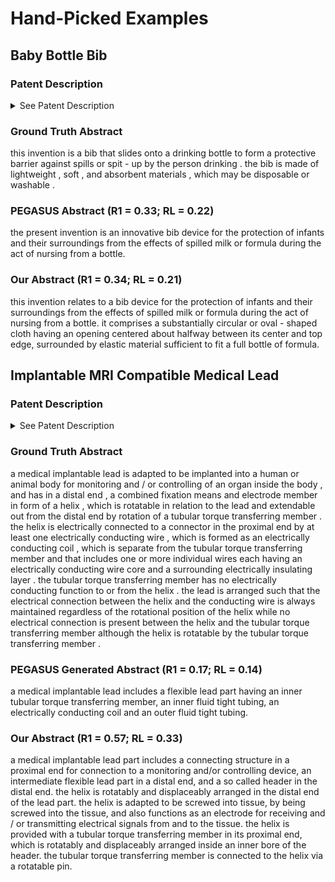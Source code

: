 # Hand-Picked Examples

## Baby Bottle Bib
### Patent Description
<details>
  <summary>See Patent Description</summary>
  the present invention is an innovative bib device for the protection of infants and their surroundings from the effects of spilled milk or formula during the act of nursing from a bottle . the bib comprises a substantially circular or oval - shaped cloth , either natural cloth , as terry cloth , or synthetic cloth , such as the material used in disposable diapers . hereafter it will be understood that the invention constructed with synthetic cloth is the preferred embodiment , in that it is disposable . the disposable materials of the current invention have been specially made for liquid absorption , such as paper or cotton batting or quilting materials . in its preferred embodiment , the bib material consists of several layers . for example , in a preferable mode , the invention comprises a three layer material consisting of an bottom layer 7 of lightweight lining , an inner layer 6 of a soft and absorbent cotton or synthetic batting or quilting covered by a top layer 5 of semi - permeable or directionally - permeable material that captures liquid in such a way that it is absorbed into the inner absorbent layer the surface of the material stays dry or nearly dry . the exact material and construction can vary , but it is essential that the material be absorbent and liquid - capturing . the bib further contains an opening ( substantially oval or circular in the preferred embodiment ), centered about halfway between the center of the bib and the top edge . ( of course , in the circular embodiment , all edges are equivalent .) the opening is surrounded by elastic material of sufficient strength to fit a full bottle of formula . the elastic is capable of fitting a bottle between 1½ and 2½ inches in diameter , the range of circular dimension of most infant bottles . the preferred embodiment is substantially flat , as portrayed in fig1 . it is designed to fit around the neck of an infant bottle inserted in the elastic - surrounded aperture of the bib . either face of the bib can face the infant ; preferably , the absorbent side 5 of the bib will face the infant . it is thus in position to catch and absorb any spilled or emitted liquid . dimensions 1 and 2 are not particularly critical , except that each must exceed dimension 3 by a substantial margin . in our best mode case , the bib is substantially oval or circular in shape , and dimensions a and b are approximately equal , and about 8 - 10 inches . dimension 4 , the maximum diameter of the aperture , is critical in that it must comfortably admit the bottom of an infant bottle , up to the neck , without being so large as not to secure it comfortably . dimension 3 is simply the width of the aperture plus the additional width taken up by the elastic material . these dimensions can vary slightly according to the application . we have found that a value of dimension 3 = 2¾ inches and dimension 4 = approximately 2½ inches is ideal for most applications . note that because of the elastic surrounding the aperture , dimension 4 can shrink to about 1½ inches . fig2 is the view of the surface of the bib 7 that faces away from the infant , showing the elastic collar . this collar is the preferred contact point for supporting the bottle . the bib from spilled liquid thus protects the feeder &# 39 ; s hand , and is firmly supported thereby . a convenient method of properly placing the bib onto the bottle is to place the bib on a flat surface , opposing side down . then stand the bottle atop the bib , over the aperture , and slide the bib up until it surrounds the neck of the bottle . by this method , the bib is placed at the correct location , in the proper orientation , with the correct surface facing the infant , and the elastic collar 8 properly situated for fitting on the bottle . while this device is primarily intended for use in the home , it can equally well be used in a hospital , nursery , or other institution of infant and childcare . in this service , the current invention can also serve to help monitor liquid uptake by the infant , a critical parameter often used by doctors and child care professionals . thus , as the current invention is efficient in capturing spilled liquid , the practitioner can weigh the bib before and after feeding the infant , and calculate the amount of spilled formula or liquid by difference . this calculated amount is then subtracted from the measured amount of liquid dispensed from the bottle . the result of this calculation is the amount of liquid actually consumed by the infant , calculated to a much more precise degree than is achieved by current methods . yet another embodiment of the current invention is the open collar bib displayed in fig4 . this bib has velcro ™ or similar fasteners on the upper side of the tip of the left hand collar 9 , and on the underside of the tip of the right hand collar 10 . ( of course , the locations of the fasteners could be reversed , or otherwise slightly changed , without fundamentally affecting the invention .) when the two fasteners are contacted and fastened to each other , the bib can be snugly fitted around a bottle in the same fashion as the bib of the preferred embodiment . this embodiment has the advantage of being washable after use , and thus reusable . a larger version of this bib embodiment can be easily converted for use as an infant bib . while the present invention has been described in terms of several preferred embodiments , it is not intended to limit the invention to the particular forms set forth . on the contrary , the present invention is intended to cover such alternatives , alterations , modifications , and equivalent structures and devices as may be included within the spirit and scope of the invention as defined within the appended claims .
</details>

### Ground Truth Abstract
this invention is a bib that slides onto a drinking bottle to form a protective barrier against spills or spit - up by the person drinking . the bib is made of lightweight , soft , and absorbent materials , which may be disposable or washable .

### PEGASUS Abstract (R1 = 0.33; RL = 0.22)
the present invention is an innovative bib device for the protection of infants and their surroundings from the effects of spilled milk or formula during the act of nursing from a bottle.


### Our Abstract (R1 = 0.34; RL = 0.21)
this invention relates to a bib device for the protection of infants and their surroundings from the effects of spilled milk or formula during the act of nursing from a bottle. it comprises a substantially circular or oval - shaped cloth having an opening centered about halfway between its center and top edge, surrounded by elastic material sufficient to fit a full bottle of formula.

## Implantable MRI Compatible Medical Lead

### Patent Description
<details>
  <summary>See Patent Description</summary>
  reference is first made to fig1 , in which is illustrated a medical implantable lead according to the invention in a perspective view . the lead ( lead body ) includes a connecting structure 1 in a proximal end for connection to e . g . a pacemaker or the like ( not shown ), an intermediate flexible lead part 2 , and a so called header 3 in a distal end . the header is provided with a helix 4 , which can be screwed out in the axial direction of the lead from a cavity in the distal end of the header . the helix has the function of attaching the distal end of the lead to the heart , by being screwed into the tissue , and also functions as an electrode for receiving and / or transmitting electrical signals from and to the tissue , respectively . the header is also provided with a second electrode , a so called indifferent electrode 5 , which is formed as a ring and positioned a small distance from the distal end and has the purpose of forming a complete current path together with the helix . the proximal and the distal ends of the lead according to fig1 are illustrated in an enlarged scale in the shortened representation of the lead in fig2 . the helix 4 for fixation of the distal end of the lead to tissue as well as for function as an electrode is shown in an extended state . however , during insertion of the lead into a body , the helix is preferably retracted into the bore of the header 3 having a tubular shape in the distal end . in addition to a tip electrode in form of the helix , which is adapted to be screwed into the tissue , the lead comprises , as is mentioned above , a second electrode in form of the ring electrode 5 on a short distance from the distal end . in the proximal end , the connecting structure 1 for connection to a not shown monitoring and / or controlling device comprises first and second sealing members 6 of an elastic material , in order to achieve a fluid tight connection to a socket recess of the monitoring and / or controlling device . in the area between the sealing members , the lead is provided with first 7 and second 7 ′ electrically conducting connectors , which are adapted to be electrically coupled to mating connectors inside the monitoring and / or controlling device . the first connector 7 , i . e . the most proximal connector , is in electrical contact with the helix 4 , whereas the second connector 7 ′ is in electrical contact with the ring electrode 5 by means of one or more electrically conducting coils inside the lead , as is to be explained more in detail below . in the most proximal end , the lead is provided with a rotatable pin 8 by means of which the helix 4 can be rotated and screwed out from the bore inside the header 3 and into the tissue . now reference is made to fig3 and 4 , in which are illustrated a first embodiment of the flexible lead part 2 in a longitudinal section as well as a cross section through the lead , respectively . the lead has an inner tubular torque transferring member 9 , an inner fluid tight tubing 10 , an electrically conducting coil 11 and an outer fluid tight tubing 12 . the inner tubular torque transferring member is rotatable arranged inside the inner tubing and is formed as a coil of five comparatively thick and rigid helical wires of e . g . metal or polymer , such that it is well suited for transferring of a torque from the proximal to the distal end of the lead . moreover , the torque transferring member 9 defines an inner bore 13 for the purpose of allowing insertion of a guide wire or the like for guiding the tip of the lead to a desired position inside a body . the electrically conducting coil 11 is composed of two separate , co - radially wound wires 14 , 14 ′, each having an electrically conducting core 15 and a surrounding electrically insulating layer 16 , such that they form two electrically separated inductance coils . with reference also to fig2 , it is to be understood that the structure of the flexible lead part 2 as illustrated in fig3 and 4 , extends from the connecting structure 1 in the proximal end to the header 3 in the distal end . moreover , the tubular torque transferring member 9 is in its proximal end mechanically connected to the rotatable pin 8 and in its distal end mechanically connected to the helix 4 , such that by rotating the rotatable pin it is possible to rotate the helix and extend it out from the inner bore of the header and screw it into the tissue . one of the wires in the electrically conducting coil 11 is in its proximal end electrically connected to the first connector 7 and in its distal end electrically connected to the helix 4 , whereas the other wire in the electrically conducting coil is in its proximal end electrically connected to the second connector 7 ′ and in its distal end electrically connected to the ring electrode 5 . reference is then made to fig5 and 6 , in which are illustrated a second embodiment of the flexible lead part 2 in a longitudinal section as well as a cross section through the lead , respectively . as in the first embodiment according to fig3 and 4 , this embodiment comprises an inner tubular torque transferring member 9 , formed of five helical wires in a similar way as in the first embodiment , and an inner fluid tight tubing 10 . however , this embodiment includes two separate electrically conducting coils , one inner 17 and one outer 17 ′, separated by an intermediate fluid tight tubing 18 . each of the electrically conducting coils is formed of one single wire 14 , 14 ′ having an electrically conducting core 15 and a surrounding electrically insulating layer 16 , such that they form two coaxially arranged inductance coils . also this embodiment comprises an outer fluid tight tubing 12 . as in the first embodiment , the tubular torque transferring member 9 is in its proximal end mechanically connected to the rotatable pin 8 and in its distal end mechanically connected to the helix 4 , such that by rotating the rotatable pin it is possible to rotate the helix and extend it out from the inner bore of the header and screw it into the tissue . the inner electrically conducting coil 17 is in its proximal end electrically connected to the first connector 7 and in its distal end electrically connected to the helix 4 , whereas the outer electrically conducting coil 17 ′ is in its proximal end electrically connected to the second connector 7 ′ and in its distal end electrically connected to the ring electrode 5 . reference is then made to fig7 and 8 of the drawings , in which is illustrated a first embodiment of a connection of the electrically conducting wires 14 , 14 ′ to the electrodes as well as the tubular torque transferring member 9 to the helix 4 . fig7 and 8 are longitudinal sections through the distal portion of a medical implantable lead , according to the embodiment as illustrated and described in relation to fig3 and 4 , with the helix being retracted and extended , respectively . the longitudinal sections of fig7 and 8 are taken at the joint between the header 3 , as seen to the right , and the distal end portion of the flexible lead part 2 as illustrated in fig3 and 4 . the header is made of a rigid material such as metal or a polymer and is formed with an inner bore 19 , in which the helix 4 is rotatably and displaceably accommodated . in the joint region between the header and flexible lead part , the electrically conducting ring electrode 5 is provided , which also functions as a joint connector in that it comprises a distal shoulder surface , in which the proximal end of the header 3 is located and attached , and a proximal shoulder surface in which the distal end of the flexible lead part 2 is located and attached . at a short distance toward the distal end from the ring electrode 5 , the lead is provided with a fixed support member 20 . both the ring electrode 5 and the support member 20 are formed with a through bore , through which a shaft 21 is rotatably and displaceably inserted , in the distal end of which the helix 4 is mounted . the shaft 21 is of an electrically conducting material and to prevent electrical connection between the shaft 21 and the ring electrode 5 as well as the support member 20 , in case it is manufactured of an electrically conducting material , electrically insulating shaft bushings 22 are arranged in each of the through bores . to allow rotation and displacing of the helix 4 out from and into the inner bore 19 of the header , the tubular torque transmitting member is mechanically connected to the proximal end of the shaft . in case the tubular torque transferring member 9 is of an electrically conducting material , it may be advisable to arrange the connection in an electrically non - conducting fashion , such as via an electrically insulating sleeve 23 or the like . the electrically conducting coil of the lead comprises two electrically conducting wires 14 , 14 ′, which are electrically insulated from each other . to accomplish electrical connection to each of the ring electrode 5 and the helix 4 , one of the electrical conducting wires 14 ′ is electrically connected to the ring electrode 5 , whereas the other electrically conducting wire 14 is electrically connected to a sliding contact 24 arranged on the support member 20 , the sliding contact being in permanent electrically contact with the shaft 21 , which is in electrically contact with the helix 4 . in this way an electrical connection is ensured with the helix in spite of the fact that the tubular torque transferring member 9 is not electrically conducting and irrespective of the rotated and extended position of the helix . reference is then made to fig9 to 11 in which is illustrated a second embodiment of a connection of the wires 14 of the electrically conducting coil 11 to the helix 4 . fig9 and 10 are perspective views of the inner parts of the lead whereas fig1 is a cut through perspective view showing also the header 3 and the outer fluid tight tubing 12 . as is best seen in fig1 , the lead is provided with a none rotating coupling 25 of an electrically conducting material which is formed with a through bore . a shaft carrying the helix is rotatable and displaceable mounted inside the through bore . moreover , the shaft is composed of two different parts , i . e . a proximal part 26 of an electrically insulating material and a distal part 27 of an electrically conducting material . the coupling 25 is forming an annular shoulder surface 28 facing in the distal direction , whereas the distal part of the shaft is forming an annular shoulder surface 29 facing in the proximal direction . in a space formed between the shoulder surfaces of the coupling and the shaft , a wire assembly 30 of helically wound wires 31 is mounted . the wire assembly is composed of four electrically insulated wires which are attached at each end to an annular washer 32 and the wires are wound in counter clockwise direction around the axis of the shaft 26 , 27 . the annular washers are galvanically attached to the coupling 25 and the distal part 27 of the shaft , respectively , e . g . by means of welding or the like . when the helix 4 is retracted into the header 3 , as in fig9 and 11 , the wires 31 of the wire assembly 30 are each wound about five turns in the counter clockwise direction . when the helix subsequently is extended out from the header by being rotated in the clockwise direction , as in fig1 , the wire assembly 30 will be twisted in the clockwise direction such that the wires 31 in the wire assembly will simultaneously be unwound . accordingly , the diameter reduction of the wire assembly due to the extending of the helix 4 will be counteracted by a diameter increment due to unwinding of the wires of the wire assembly . in fig1 is illustrated an alternative embodiment of the wire assembly 30 . also here the wire assembly is composed of four electrically insulated and conducting wires 31 , which each are attached with their ends to an annular washer 32 , respectively . however , in this embodiment the wires are not helically wound around an axis of the wire assembly but each wire only around itself such that the four helically wound wires will be parallel to each other when mounted in the lead . when extending the helix by rotation , each helical wire will be extended by stretching out the helical winding . it is to be understood that the wire assembly can be formed also in many other ways than has been described and illustrated herein . for example , the wire assembly may be composed of only one or any other arbitrary number of electrical wires . moreover , it is not absolutely necessary that the wire assembly comprises two annular washers in which the ends of the wires are attached . instead , the wire ends could be attached directly to the coupling and the shaft , respectively . also , it would be possible to use uninsulated wires instead of insulated if it is ensured that the wires will not come into contact with other electrically conducting parts of the lead , such as an electrically conducting header sleeve or the like . however , an electrically insulated helically wound wire is also advantageous for preventing induction of current from an electromagnetic field into the wire , as is described hereinbefore . although modifications and changes may be suggested by those skilled in the art , it is the intention of the inventors to embody within the patent warranted heron all changes and modifications as reasonably and properly come within the scope of their contribution to the art
</details>

### Ground Truth Abstract
a medical implantable lead is adapted to be implanted into a human or animal body for monitoring and / or controlling of an organ inside the body , and has in a distal end , a combined fixation means and electrode member in form of a helix , which is rotatable in relation to the lead and extendable out from the distal end by rotation of a tubular torque transferring member . the helix is electrically connected to a connector in the proximal end by at least one electrically conducting wire , which is formed as an electrically conducting coil , which is separate from the tubular torque transferring member and that includes one or more individual wires each having an electrically conducting wire core and a surrounding electrically insulating layer . the tubular torque transferring member has no electrically conducting function to or from the helix . the lead is arranged such that the electrical connection between the helix and the conducting wire is always maintained regardless of the rotational position of the helix while no electrical connection is present between the helix and the tubular torque transferring member although the helix is rotatable by the tubular torque transferring member .


### PEGASUS Generated Abstract (R1 = 0.17; RL = 0.14)
a medical implantable lead includes a flexible lead part having an inner tubular torque transferring member, an inner fluid tight tubing, an electrically conducting coil and an outer fluid tight tubing.


### Our Abstract (R1 = 0.57; RL = 0.33)
a medical implantable lead part includes a connecting structure in a proximal end for connection to a monitoring and/or controlling device, an intermediate flexible lead part in a distal end, and a so called header in the distal end. the helix is rotatably and displaceably arranged in the distal end of the lead part. the helix is adapted to be screwed into tissue, by being screwed into the tissue, and also functions as an electrode for receiving and / or transmitting electrical signals from and to the tissue. the helix is provided with a tubular torque transferring member in its proximal end, which is rotatably and displaceably arranged inside an inner bore of the header. the tubular torque transferring member is connected to the helix via a rotatable pin.
